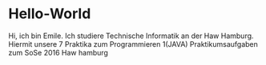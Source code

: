 # Hello-World
Hi, ich bin Emile. Ich studiere Technische Informatik an der Haw Hamburg.
Hiermit unsere 7 Praktika zum Programmieren 1(JAVA)
Praktikumsaufgaben zum SoSe 2016 Haw hamburg

